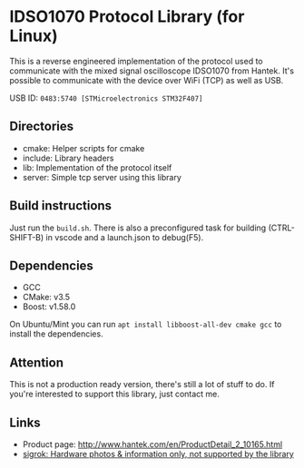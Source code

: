 # IDSO1070 Protocol Library (for Linux)

This is a reverse engineered implementation of the protocol used to communicate with the mixed signal oscilloscope IDSO1070 from Hantek.
It's possible to communicate with the device over WiFi (TCP) as well as USB.

USB ID: `0483:5740 [STMicroelectronics STM32F407]`

## Directories

* cmake: Helper scripts for cmake
* include: Library headers
* lib: Implementation of the protocol itself
* server: Simple tcp server using this library

## Build instructions

Just run the ```build.sh```.
There is also a preconfigured task for building (CTRL-SHIFT-B) in vscode and a launch.json to debug(F5).

## Dependencies

* GCC
* CMake: v3.5
* Boost: v1.58.0

On Ubuntu/Mint you can run `apt install libboost-all-dev cmake gcc` to install the dependencies.

## Attention

This is not a production ready version, there's still a lot of stuff to do. If you're interested to support this library, just contact me.

## Links

* Product page: http://www.hantek.com/en/ProductDetail_2_10165.html
* [sigrok: Hardware photos & information only, not supported by the library](https://sigrok.org/wiki/Hantek_iDSO1070)